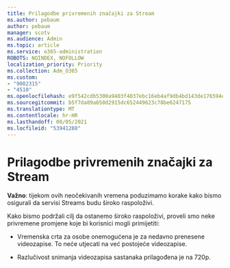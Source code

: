 ```yaml
---
title: Prilagodbe privremenih značajki za Stream
ms.author: pebaum
author: pebaum
manager: scotv
ms.audience: Admin
ms.topic: article
ms.service: o365-administration
ROBOTS: NOINDEX, NOFOLLOW
localization_priority: Priority
ms.collection: Adm_O365
ms.custom:
- "9002315"
- "4510"
ms.openlocfilehash: e9f542cdb5300a9403f4037ebc16eb4af9db4bd143de176594efb0c3bee00f55
ms.sourcegitcommit: b5f7da89a650d2915dc652449623c78be6247175
ms.translationtype: MT
ms.contentlocale: hr-HR
ms.lasthandoff: 08/05/2021
ms.locfileid: "53941288"
---
```

# <a name="stream-temporary-feature-adjustments"></a>Prilagodbe privremenih značajki za Stream

**Važno**: tijekom ovih neočekivanih vremena poduzimamo korake kako bismo osigurali da servisi Streams budu široko raspoloživi.

Kako bismo podržali cilj da ostanemo široko raspoloživi, proveli smo neke privremene promjene koje bi korisnici mogli primijetiti: 

- Vremenska crta za osobe onemogućena je za nedavno prenesene videozapise. To neće utjecati na već postojeće videozapise.

- Razlučivost snimanja videozapisa sastanaka prilagođena je na 720p.
